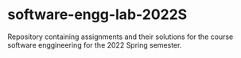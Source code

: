 # software-engg-lab-2022S
Repository containing assignments and their solutions for the course software enggineering for the 2022 Spring semester.
